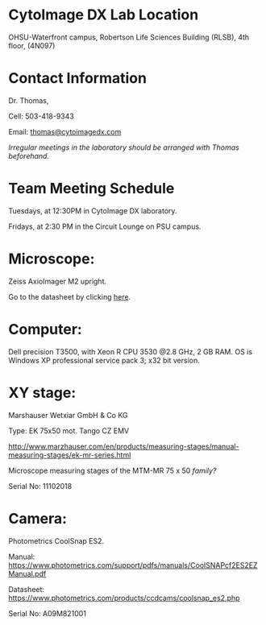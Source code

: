 # CytoImage DX Lab Location
OHSU-Waterfront campus, Robertson Life Sciences Building (RLSB), 4th floor, (4N097)

# Contact Information
Dr. Thomas,

Cell: 503-418-9343

Email: thomas@cytoimagedx.com

_Irregular meetings in the laboratory should be arranged with Thomas beforehand._ 

# Team Meeting Schedule
Tuesdays, at 12:30PM in CytoImage DX laboratory.

Fridays, at 2:30 PM in the Circuit Lounge on PSU campus.

# Microscope: 
Zeiss AxioImager M2 upright. 

Go to the datasheet by clicking [here](https://www.zeiss.com/microscopy/us/products/light-microscopes/axio-imager-2-for-biology.html).
 
# Computer: 
Dell precision T3500, with Xeon R CPU 3530 @2.8 GHz, 2 GB RAM.
OS is Windows XP professional service pack 3;  x32 bit version.
 
# XY stage: 
Marshauser Wetxiar GmbH & Co KG

Type: EK 75x50 mot. Tango CZ EMV

http://www.marzhauser.com/en/products/measuring-stages/manual-measuring-stages/ek-mr-series.html

Microscope measuring stages of the MTM-MR 75 x 50 _family?_

Serial No: 11102018
 
# Camera:  
Photometrics CoolSnap ES2.

Manual: https://www.photometrics.com/support/pdfs/manuals/CoolSNAPcf2ES2EZManual.pdf

Datasheet: https://www.photometrics.com/products/ccdcams/coolsnap_es2.php 

Serial No: A09M821001




    

